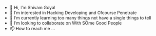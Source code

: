 - 👋 Hi, I’m Shivam Goyal
- 👀 I’m interested in Hacking Developing and Ofcourse Penetrate  
- 🌱 I’m currently learning too many things not have a single things to tell
- 💞️ I’m looking to collaborate on  With SOme Good People
- 📫 How to reach me ...

<!---
ShivamGoyal1234/ShivamGoyal1234 is a ✨ special ✨ repository because its `README.md` (this file) appears on your GitHub profile.
You can click the Preview link to take a look at your changes.
--->
